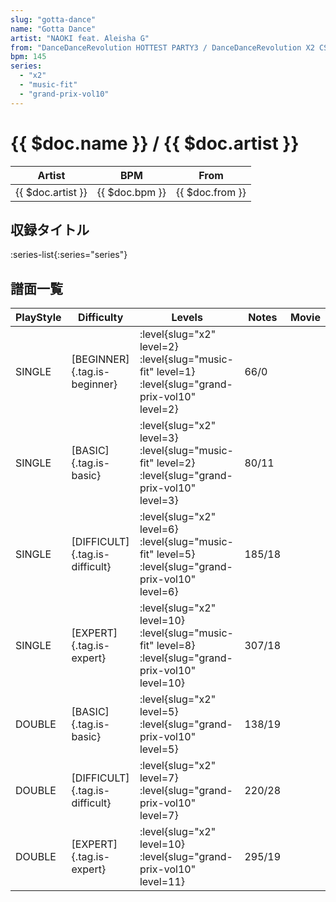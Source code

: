 ```yaml
---
slug: "gotta-dance"
name: "Gotta Dance"
artist: "NAOKI feat. Aleisha G"
from: "DanceDanceRevolution HOTTEST PARTY3 / DanceDanceRevolution X2 CS"
bpm: 145
series:
  - "x2"
  - "music-fit"
  - "grand-prix-vol10"
---
```


# {{ $doc.name }} / {{ $doc.artist }}

|Artist|BPM|From|
|------|---|----|
|{{ $doc.artist }}|{{ $doc.bpm }}|{{ $doc.from }}|

## 収録タイトル

:series-list{:series="series"}

## 譜面一覧

|PlayStyle|Difficulty|Levels|Notes|Movie|
|---------|----------|------|-----|-----|
|SINGLE|[BEGINNER]{.tag.is-beginner}|<div class="field is-grouped is-grouped-multiline"> :level{slug="x2" level=2} :level{slug="music-fit" level=1} :level{slug="grand-prix-vol10" level=2}</div>|66/0||
|SINGLE|[BASIC]{.tag.is-basic}|<div class="field is-grouped is-grouped-multiline"> :level{slug="x2" level=3} :level{slug="music-fit" level=2} :level{slug="grand-prix-vol10" level=3}</div>|80/11||
|SINGLE|[DIFFICULT]{.tag.is-difficult}|<div class="field is-grouped is-grouped-multiline"> :level{slug="x2" level=6} :level{slug="music-fit" level=5} :level{slug="grand-prix-vol10" level=6}</div>|185/18||
|SINGLE|[EXPERT]{.tag.is-expert}|<div class="field is-grouped is-grouped-multiline"> :level{slug="x2" level=10} :level{slug="music-fit" level=8} :level{slug="grand-prix-vol10" level=10}</div>|307/18||
|DOUBLE|[BASIC]{.tag.is-basic}|<div class="field is-grouped is-grouped-multiline"> :level{slug="x2" level=5} :level{slug="grand-prix-vol10" level=5}</div>|138/19||
|DOUBLE|[DIFFICULT]{.tag.is-difficult}|<div class="field is-grouped is-grouped-multiline"> :level{slug="x2" level=7} :level{slug="grand-prix-vol10" level=7}</div>|220/28||
|DOUBLE|[EXPERT]{.tag.is-expert}|<div class="field is-grouped is-grouped-multiline"> :level{slug="x2" level=10} :level{slug="grand-prix-vol10" level=11}</div>|295/19||
